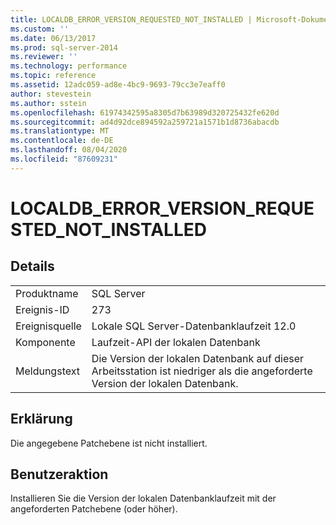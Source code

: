 ```yaml
---
title: LOCALDB_ERROR_VERSION_REQUESTED_NOT_INSTALLED | Microsoft-Dokumentation
ms.custom: ''
ms.date: 06/13/2017
ms.prod: sql-server-2014
ms.reviewer: ''
ms.technology: performance
ms.topic: reference
ms.assetid: 12adc059-ad8e-4bc9-9693-79cc3e7eaff0
author: stevestein
ms.author: sstein
ms.openlocfilehash: 61974342595a8305d7b63989d320725432fe620d
ms.sourcegitcommit: ad4d92dce894592a259721a1571b1d8736abacdb
ms.translationtype: MT
ms.contentlocale: de-DE
ms.lasthandoff: 08/04/2020
ms.locfileid: "87609231"
---
```

# <a name="localdb_error_version_requested_not_installed"></a>LOCALDB_ERROR_VERSION_REQUESTED_NOT_INSTALLED
    
## <a name="details"></a>Details  
  
|||  
|-|-|  
|Produktname|SQL Server|  
|Ereignis-ID|273|  
|Ereignisquelle|Lokale SQL Server-Datenbanklaufzeit 12.0|  
|Komponente|Laufzeit-API der lokalen Datenbank|  
|Meldungstext|Die Version der lokalen Datenbank auf dieser Arbeitsstation ist niedriger als die angeforderte Version der lokalen Datenbank.|  
  
## <a name="explanation"></a>Erklärung  
 Die angegebene Patchebene ist nicht installiert.  
  
## <a name="user-action"></a>Benutzeraktion  
 Installieren Sie die Version der lokalen Datenbanklaufzeit mit der angeforderten Patchebene (oder höher).  
  
  
